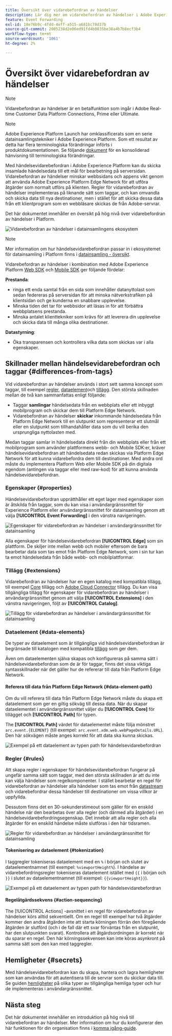 ```yaml
---
title: Översikt över vidarebefordran av händelser
description: Lär dig mer om vidarebefordran av händelser i Adobe Experience Platform, där du kan använda Platform Edge Network för att utföra uppgifter utan att ändra taggimplementeringen.
feature: Event Forwarding
exl-id: 18e76b9c-4fdd-4eff-a515-a681bc78d37b
source-git-commit: 2005238d2e06ed91fd4b0835be38a4b7b8ecf3b4
workflow-type: tm+mt
source-wordcount: '1061'
ht-degree: 2%

---
```


# Översikt över vidarebefordran av händelser

>[!NOTE]
>
>Vidarebefordran av händelser är en betalfunktion som ingår i Adobe Real-time Customer Data Platform Connections, Prime eller Ultimate.

>[!NOTE]
>
>Adobe Experience Platform Launch har omklassificerats som en serie datainsamlingstekniker i Adobe Experience Platform. Som ett resultat av detta har flera terminologiska förändringar införts i produktdokumentationen. Se följande [dokument](../../term-updates.md) för en konsoliderad hänvisning till terminologiska förändringar.

Med händelsevidarebefordran i Adobe Experience Platform kan du skicka insamlade händelsedata till ett mål för bearbetning på serversidan. Vidarebefordran av händelser minskar webbsidans och appens vikt genom att använda Adobe Experience Platform Edge Network för att utföra åtgärder som normalt utförs på klienten. Regler för vidarebefordran av händelser implementeras på liknande sätt som taggar, och kan omvandla och skicka data till nya destinationer, men i stället för att skicka dessa data från ett klientprogram som en webbläsare skickas de från Adobe-servrar.

Det här dokumentet innehåller en översikt på hög nivå över vidarebefordran av händelser i Platform.

![Vidarebefordran av händelser i datainsamlingens ekosystem](../../../collection/images/home/event-forwarding.png)

>[!NOTE]
>
>Mer information om hur händelsevidarebefordran passar in i ekosystemet för datainsamling i Platform finns i [datainsamling - översikt](../../../collection/home.md).

Vidarebefordran av händelser i kombination med Adobe Experience Platform [Web SDK](../../../edge/home.md) och [Mobile SDK](https://experienceleague.adobe.com/docs/platform-learn/data-collection/mobile-sdk/overview.html) ger följande fördelar:

**Prestanda**:

* ringa ett enda samtal från en sida som innehåller datanyttolast som sedan federeras på serversidan för att minska nätverkstrafiken på klientsidan och ge kunderna en snabbare upplevelse.
* Minska tiden det tar för webbsidor att läsas in för att förbättra webbplatsens prestanda.
* Minska antalet klienttekniker som krävs för att leverera din upplevelse och skicka data till många olika destinationer.

**Datastyrning**:

* Öka transparensen och kontrollera vilka data som skickas var i alla egenskaper.

## Skillnader mellan händelsevidarebefordran och taggar {#differences-from-tags}

Vid vidarebefordran av händelser används i stort sett samma koncept som taggar, till exempel [regler](../managing-resources/rules.md), [dataelement](../managing-resources/data-elements.md)och [tillägg](../managing-resources/extensions/overview.md). Den största skillnaden mellan de två kan sammanfattas enligt följande:

* Taggar **samlingar** händelsedata från en webbplats eller ett inbyggt mobilprogram och skickar dem till Platform Edge Network.
* Vidarebefordran av händelser **skickar** inkommande händelsedata från Platform Edge Network till en slutpunkt som representerar ett slutmål eller en slutpunkt som tillhandahåller data som du vill berika den ursprungliga nyttolasten med.

Medan taggar samlar in händelsedata direkt från din webbplats eller från ett mobilprogram som använder plattformens webb- och Mobile SDK:er, kräver händelsevidarebefordran att händelsedata redan skickas via Platform Edge Network för att kunna vidarebefordra dem till destinationer. Med andra ord måste du implementera Platform Web eller Mobile SDK på din digitala egendom (antingen via taggar eller med raw-kod) för att kunna använda händelsevidarebefordran.

### Egenskaper {#properties}

Händelsevidarebefordran upprätthåller ett eget lager med egenskaper som är åtskilda från taggar, som du kan visa i användargränssnittet för Experience Platform eller användargränssnittet för datainsamling genom att välja **[!UICONTROL Event Forwarding]** i den vänstra navigeringen.

![Egenskaper för vidarebefordran av händelser i användargränssnittet för datainsamling](../../images/ui/event-forwarding/overview/properties.png)

Alla egenskaper för händelsevidarebefordran **[!UICONTROL Edge]** som sin plattform. De skiljer inte mellan webb och mobiler eftersom de bara bearbetar data som tas emot från Platform Edge Network, som i sin tur kan ta emot händelsedata från både webb- och mobilplattformar.

### Tillägg {#extensions}

Vidarebefordran av händelser har en egen katalog med kompatibla tillägg, till exempel [Core](../../extensions/server/core/overview.md) tillägg och [Adobe Cloud Connector](../../extensions/server/cloud-connector/overview.md) tillägg. Du kan visa tillgängliga tillägg för egenskaper för vidarebefordran av händelser i användargränssnittet genom att välja **[!UICONTROL Extensions]** i den vänstra navigeringen, följt av **[!UICONTROL Catalog]**.

![Tillägg för vidarebefordran av händelser i användargränssnittet för datainsamling](../../images/ui/event-forwarding/overview/extensions.png)

### Dataelement {#data-elements}

De typer av dataelement som är tillgängliga vid händelsevidarebefordran är begränsade till katalogen med kompatibla [tillägg](#extensions) som ger dem.

Även om dataelementen själva skapas och konfigureras på samma sätt i händelsevidarebefordran som de är för taggar, finns det vissa viktiga syntaxskillnader när det gäller hur de refererar till data från Platform Edge Network.

#### Referera till data från Platform Edge Network {#data-element-path}

Om du vill referera till data från Platform Edge Network måste du skapa ett dataelement som ger en giltig sökväg till dessa data. När du skapar dataelementet i användargränssnittet väljer du **[!UICONTROL Core]** för tillägget och **[!UICONTROL Path]** för typen.

The **[!UICONTROL Path]** värdet för dataelementet måste följa mönstret `arc.event.{ELEMENT}` (till exempel: `arc.event.xdm.web.webPageDetails.URL`). Den här sökvägen måste anges korrekt för att data ska kunna skickas.

![Exempel på ett dataelement av typen path för händelsevidarebefordran](../../images/ui/event-forwarding/overview/data-reference.png)

### Regler {#rules}

Att skapa regler i egenskaper för händelsevidarebefordran fungerar på ungefär samma sätt som taggar, med den största skillnaden är att du inte kan välja händelser som regelkomponenter. I stället bearbetar en regel för vidarebefordran av händelser alla händelser som tas emot från [datastream](../../../datastreams/overview.md) och vidarebefordrar dessa händelser till destinationer om vissa villkor är uppfyllda.

Dessutom finns det en 30-sekunderstimeout som gäller för en enskild händelse när den bearbetas över alla regler (och därmed alla åtgärder) i en händelsevidarebefordringsegenskap. Det innebär att alla regler och alla åtgärder för en enskild händelse måste slutföras i den här tidsramen.

![Regler för vidarebefordran av händelser i användargränssnittet för datainsamling](../../images/ui/event-forwarding/overview/rules.png)

#### Tokenisering av dataelement {#tokenization}

I taggregler tokeniseras dataelement med en `%` i början och slutet av dataelementnamnet (till exempel: `%viewportHeight%`). I händelse av vidarebefordringsregler tokeniseras dataelement istället med `{{` i början och `}}` i slutet av dataelementnamnet (till exempel: `{{viewportHeight}}`).

![Exempel på ett dataelement av typen path för händelsevidarebefordran](../../images/ui/event-forwarding/overview/tokenization.png)

#### Regelåtgärdssekvens {#action-sequencing}

The [!UICONTROL Actions] -avsnittet i en regel för vidarebefordran av händelser körs alltid sekventiellt. Om en regel till exempel har två åtgärder kommer den andra åtgärden inte att starta körningen förrän den föregående åtgärden är slutförd (och i de fall där ett svar förväntas från en slutpunkt, har den slutpunkten svarat). Kontrollera att åtgärdsordningen är korrekt när du sparar en regel. Den här körningssekvensen kan inte köras asynkront på samma sätt som den kan med taggregler.

## Hemligheter {#secrets}

Med händelsevidarebefordran kan du skapa, hantera och lagra hemligheter som kan användas för att autentisera till de servrar som du skickar data till. Se guiden [hemligheter](./secrets.md) på olika typer av tillgängliga hemliga typer och hur de implementeras i användargränssnittet.

## Nästa steg

Det här dokumentet innehåller en introduktion på hög nivå till vidarebefordran av händelser. Mer information om hur du konfigurerar den här funktionen för din organisation finns i [komma igång-guide](./getting-started.md).
